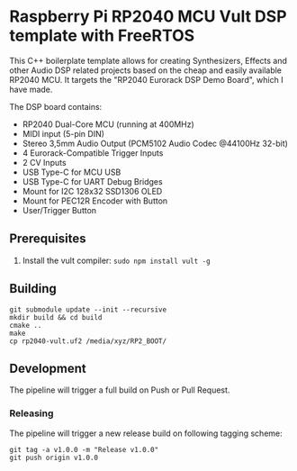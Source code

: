 # Raspberry Pi RP2040 MCU Vult DSP template with FreeRTOS

This C++ boilerplate template allows for creating Synthesizers, Effects and other Audio DSP related projects based on the cheap and easily available RP2040 MCU. It targets the "RP2040 Eurorack DSP Demo Board", which I have made.

The DSP board contains:

* RP2040 Dual-Core MCU (running at 400MHz)
* MIDI input (5-pin DIN)
* Stereo 3,5mm Audio Output (PCM5102 Audio Codec @44100Hz 32-bit)
* 4 Eurorack-Compatible Trigger Inputs
* 2 CV Inputs
* USB Type-C for MCU USB
* USB Type-C for UART Debug Bridges
* Mount for I2C 128x32 SSD1306 OLED
* Mount for PEC12R Encoder with Button
* User/Trigger Button

## Prerequisites

1. Install the  vult compiler: `sudo npm install vult -g`

## Building 
```
git submodule update --init --recursive
mkdir build && cd build
cmake ..
make
cp rp2040-vult.uf2 /media/xyz/RP2_BOOT/
```

## Development

The pipeline will trigger a full build on Push or Pull Request.

### Releasing

The pipeline will trigger a new release build on following tagging scheme:

```
git tag -a v1.0.0 -m "Release v1.0.0"
git push origin v1.0.0
```